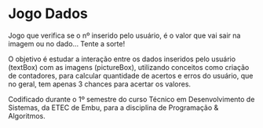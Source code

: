 # Jogo Dados
 Jogo que verifica se o nº inserido pelo usuário, é o valor que vai sair na imagem ou no dado... Tente a sorte!

 O objetivo é estudar a interação entre os dados inseridos pelo usuário (textBox) com as imagens (pictureBox), utilizando conceitos como criação de contadores, para calcular quantidade de acertos e erros do usuário, que no geral, tem apenas 3 chances para acertar os valores.

 Codificado durante o 1º semestre do curso Técnico em Desenvolvimento de Sistemas, da ETEC de Embu, para a disciplina de Programação & Algoritmos.
